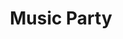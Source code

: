 ---
background: "transparent"
logo: "_light"
display: "none" 

dates: "10"
month: "SEPTEMBER"
title: "Music Party"
time: " 11:00 AM - 3:00 PM"
am: 2016-10-01T08:00:00+05:30
pm: 2016-10-01T05:00:00+05:30
time_icon: "fa fa-clock-o"
loc_icon: "fa fa-map-marker"
location: "ZAKYNTHOS, GREECE"
text: "Morbi accumsan ipsum velit. Nam nec tellus a odio tincidunt auctor a ornare odio. Sed non mauris itae erat conuat"
image: "/images/events/event/event3.jpg"
weight: "300"
---